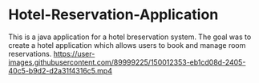 # Hotel-Reservation-Application
This is a java application for a hotel breservation system. The goal was to create a hotel application which allows users to book and manage room reservations. 
https://user-images.githubusercontent.com/89999225/150012353-eb1cd08d-2405-40c5-b9d2-d2a31f4316c5.mp4

